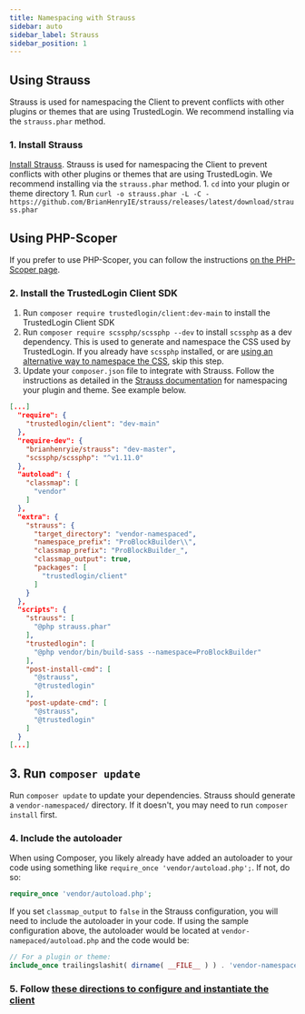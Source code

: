 ```yaml
---
title: Namespacing with Strauss
sidebar: auto
sidebar_label: Strauss
sidebar_position: 1
---
```


## Using Strauss

Strauss is used for namespacing the Client to prevent conflicts with other plugins or themes that are using TrustedLogin. We recommend installing via the `strauss.phar` method.

### 1. Install Strauss

[Install Strauss](https://github.com/BrianHenryIE/strauss#use). Strauss is used for namespacing the Client to prevent conflicts with other plugins or themes that are using TrustedLogin. We recommend installing via the `strauss.phar` method.
    1. `cd` into your plugin or theme directory
    1. Run `curl -o strauss.phar -L -C - https://github.com/BrianHenryIE/strauss/releases/latest/download/strauss.phar`

## Using PHP-Scoper

If you prefer to use PHP-Scoper, you can follow the instructions [on the PHP-Scoper page](/Client/php-scoper.md).

### 2. Install the TrustedLogin Client SDK

1. Run `composer require trustedlogin/client:dev-main` to install the TrustedLogin Client SDK
1. Run `composer require scssphp/scssphp --dev` to install `scssphp` as a dev dependency. This is used to generate and namespace the CSS used by TrustedLogin. If you already have `scssphp` installed, or are [using an alternative way to namespace the CSS](/Client/css-namespacing.md), skip this step.
1. Update your `composer.json` file to integrate with Strauss. Follow the instructions as detailed in the [Strauss documentation](https://github.com/BrianHenryIE/strauss#configuration) for namespacing your plugin and theme. See example below.

```json
[...]
  "require": {
    "trustedlogin/client": "dev-main"
  },
  "require-dev": {
    "brianhenryie/strauss": "dev-master",
    "scssphp/scssphp": "^v1.11.0"
  },
  "autoload": {
    "classmap": [
      "vendor"
    ]
  },
  "extra": {
    "strauss": {
      "target_directory": "vendor-namespaced",
      "namespace_prefix": "ProBlockBuilder\\",
      "classmap_prefix": "ProBlockBuilder_",
      "classmap_output": true,
      "packages": [
        "trustedlogin/client"
      ]
    }
  },
  "scripts": {
    "strauss": [
      "@php strauss.phar"
    ],
    "trustedlogin": [
      "@php vendor/bin/build-sass --namespace=ProBlockBuilder"
    ],
    "post-install-cmd": [
      "@strauss",
      "@trustedlogin"
    ],
    "post-update-cmd": [
      "@strauss",
      "@trustedlogin"
    ]
  }
[...]
```

## 3. Run `composer update` 

Run `composer update` to update your dependencies. Strauss should generate a `vendor-namespaced/` directory. If it doesn't, you may need to run `composer install` first.

### 4. Include the autoloader 

When using Composer, you likely already have added an autoloader to your code using something like `require_once 'vendor/autoload.php';`. If not, do so: 
    
```php
require_once 'vendor/autoload.php';
```

If you set `classmap_output` to `false` in the Strauss configuration, you will need to include the autoloader in your code. If using the sample configuration above, the autoloader would be located at `vendor-namepaced/autoload.php` and the code would be:

```php
// For a plugin or theme:
include_once trailingslashit( dirname( __FILE__ ) ) . 'vendor-namespaced/autoload.php';
```
### 5. Follow [these directions to configure and instantiate the client](../configuration)
